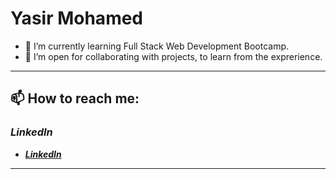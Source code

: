 # Yasir Mohamed

* 🌱 I’m currently learning Full Stack Web Development Bootcamp.
* 👯 I’m open for collaborating with projects, to learn from the exprerience.
***

## 📫 How to reach me: 

### ***LinkedIn***

* [***LinkedIn***](https://www.linkedin.com/in/yasir-wiifto/)
***
